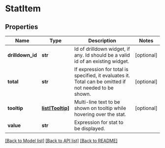 # StatItem

## Properties
Name | Type | Description | Notes
------------ | ------------- | ------------- | -------------
**drilldown_id** | **str** | Id of drilldown widget, if any. Id should be a valid id of an existing widget. | [optional] 
**total** | **str** | If expression for total is specified, it evaluates it. Total can be omitted if not needed to be shown. | [optional] 
**tooltip** | [**list[Tooltip]**](Tooltip.md) | Multi-line text to be shown on tooltip while hovering over the stat. | [optional] 
**value** | **str** | Expression for stat to be displayed. | 

[[Back to Model list]](../README.md#documentation-for-models) [[Back to API list]](../README.md#documentation-for-api-endpoints) [[Back to README]](../README.md)

